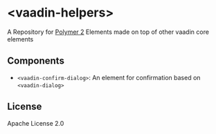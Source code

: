 
# &lt;vaadin-helpers&gt;


A Repository for [Polymer 2](http://polymer-project.org) Elements made on top of other vaadin core elements

## Components

- `<vaadin-confirm-dialog>`: An element for confirmation based on `<vaadin-dialog>`

## License

Apache License 2.0
